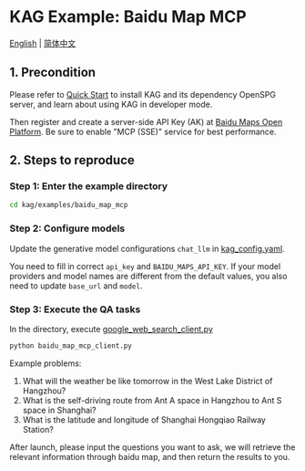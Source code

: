 # KAG Example: Baidu Map MCP

[English](./README.md) |
[简体中文](./README_cn.md)

## 1. Precondition

Please refer to [Quick Start](https://openspg.yuque.com/ndx6g9/cwh47i/rs7gr8g4s538b1n7) to install KAG and its dependency OpenSPG server, and learn about using KAG in developer mode.

Then register and create a server-side API Key (AK) at [Baidu Maps Open Platform](https://lbsyun.baidu.com/apiconsole/key). Be sure to enable "MCP (SSE)" service for best performance.

## 2. Steps to reproduce

### Step 1: Enter the example directory

```bash
cd kag/examples/baidu_map_mcp
```

### Step 2: Configure models

Update the generative model configurations ``chat_llm``  in [kag_config.yaml](./kag_config.yaml).

You need to fill in correct ``api_key`` and ``BAIDU_MAPS_API_KEY``. If your model providers and model names are different from the default values, you also need to update ``base_url`` and ``model``.

### Step 3: Execute the QA tasks

In the directory, execute [google_web_search_client.py](./google_web_search_client.py) 

```bash
python baidu_map_mcp_client.py
```

Example problems:

1. What will the weather be like tomorrow in the West Lake District of Hangzhou?
2. What is the self-driving route from Ant A space in Hangzhou to Ant S space in Shanghai?
3. What is the latitude and longitude of Shanghai Hongqiao Railway Station?

After launch, please input the questions you want to ask, we will retrieve the relevant information through baidu map, and then return the results to you.

